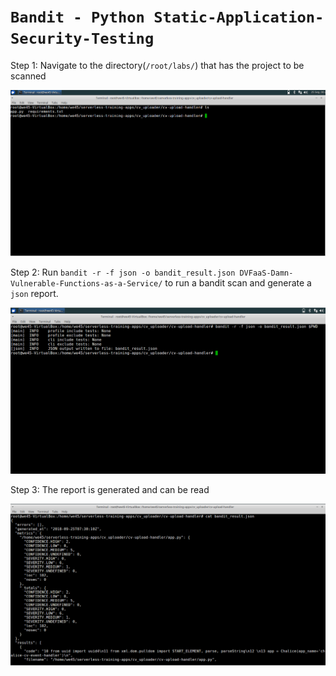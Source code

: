 # **`Bandit - Python Static-Application-Security-Testing`**


Step 1: Navigate to the directory(`/root/labs/`) that has the project to be scanned

![](img/bandit-1.png)

Step 2: Run `bandit -r -f json -o bandit_result.json DVFaaS-Damn-Vulnerable-Functions-as-a-Service/` to run a bandit scan and generate a `json` report.

![](img/bandit-2.png)


Step 3: The report is generated and can be read

![](img/bandit-3.png)





